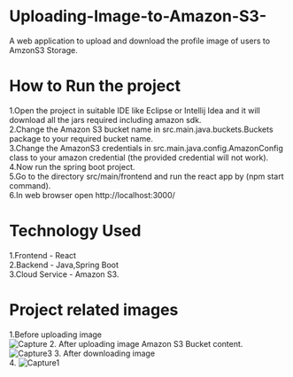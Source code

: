 # Uploading-Image-to-Amazon-S3-
A web application to upload and download the profile image of users to AmzonS3 Storage.

# How to Run the project
1.Open the project in suitable IDE like Eclipse or Intellij Idea and it will download all the jars required including amazon sdk.<br>
2.Change the Amazon S3 bucket name in src.main.java.buckets.Buckets package to your required  bucket name.<br>
3.Change the AmazonS3 credentials in src.main.java.config.AmazonConfig class to your amazon credential (the provided credential will not work).<br>
4.Now run the spring boot project.<br>
5.Go to the directory src/main/frontend and run the react app by (npm start command).<br>
6.In web browser open http://localhost:3000/  <br>

# Technology Used
1.Frontend - React<br>
2.Backend - Java,Spring Boot<br>
3.Cloud Service - Amazon S3.<br>

# Project related images
1.Before uploading image<br>
![Capture](https://user-images.githubusercontent.com/60792923/112029903-b6cd6480-8b5f-11eb-864a-f1f967c4901c.PNG)
2. After uploading image Amazon S3 Bucket content.<br>
![Capture3](https://user-images.githubusercontent.com/60792923/112030045-d9f81400-8b5f-11eb-9404-6a2a9bbf144e.PNG)
3. After downloading image<br>
4. ![Capture1](https://user-images.githubusercontent.com/60792923/112030145-f431f200-8b5f-11eb-8ba4-64f6bb222e51.PNG)
